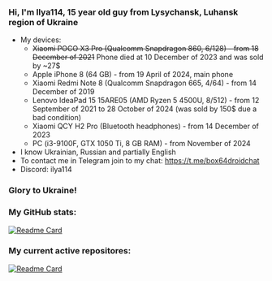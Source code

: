 ### Hi, I'm Ilya114, 15 year old guy from Lysychansk, Luhansk region of Ukraine 

- My devices:
  - ~~Xiaomi POCO X3 Pro (Qualcomm Snapdragon 860, 6/128) - from 18 December of 2021~~ Phone died at 10 December of 2023 and was sold by ~27$
  - Apple iPhone 8 (64 GB) - from 19 April of 2024, main phone
  - Xiaomi Redmi Note 8 (Qualcomm Snapdragon 665, 4/64) - from 14 December of 2019
  - Lenovo IdeaPad 15 15ARE05 (AMD Ryzen 5 4500U, 8/512) - from 12 September of 2021 to 28 October of 2024 (was sold by 150$ due a bad condition)
  - Xiaomi QCY H2 Pro (Bluetooth headphones) - from 14 December of 2023
  - PC (i3-9100F, GTX 1050 Ti, 8 GB RAM) - from November of 2024
- I know Ukrainian, Russian and partially English
- To contact me in Telegram join to my chat: https://t.me/box64droidchat
- Discord: ilya114

### Glory to Ukraine!

### My GitHub stats:
[![Readme Card](https://github-readme-stats.vercel.app/api?username=Ilya114&theme=dark&border_color=FFFFFF&show_icons=true&hide_title=true)](https://github.com/anuraghazra/github-readme-stats)

### My current active repositores:
[![Readme Card](https://github-readme-stats.vercel.app/api/pin?username=Ilya114&repo=Box64Droid&theme=dark&border_color=FFFFFF)](https://github.com/Ilya114/Box64Droid)
